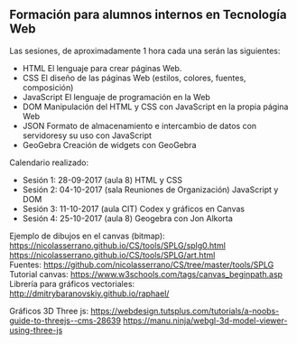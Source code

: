 ## Formaci&oacute;n para alumnos internos en Tecnología Web 
Las sesiones, de aproximadamente 1 hora cada una serán las siguientes:
- HTML
  El lenguaje para crear páginas Web.
- CSS
  El diseño de las páginas Web (estilos, colores, fuentes, composición)
- JavaScript
  El lenguaje de programación en la Web
- DOM
  Manipulación del HTML y CSS con JavaScript en la propia página Web
- JSON
  Formato de almacenamiento e intercambio de datos con servidoresy su uso con JavaScript
- GeoGebra
  Creación de widgets con GeoGebra

Calendario realizado:
- Sesión 1:	28-09-2017	(aula 8)	HTML y CSS
- Sesión 2:	04-10-2017	(sala Reuniones de Organización)	JavaScript y DOM
- Sesión 3:	11-10-2017	(aula CIT)	Codex y gráficos en Canvas
- Sesión 4:	25-10-2017	(aula 8)	Geogebra con Jon Alkorta

Ejemplo de dibujos en el canvas (bitmap):
https://nicolasserrano.github.io/CS/tools/SPLG/splg0.html 
https://nicolasserrano.github.io/CS/tools/SPLG/art.html  
Fuentes: https://github.com/nicolasserrano/CS/tree/master/tools/SPLG  
Tutorial canvas: https://www.w3schools.com/tags/canvas_beginpath.asp 
Librería para gráficos vectoriales: http://dmitrybaranovskiy.github.io/raphael/  

Gráficos 3D
Three js:
https://webdesign.tutsplus.com/tutorials/a-noobs-guide-to-threejs--cms-28639
https://manu.ninja/webgl-3d-model-viewer-using-three-js

